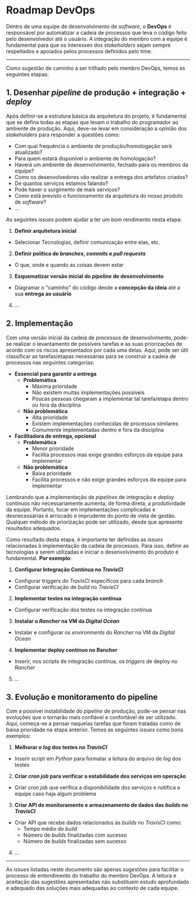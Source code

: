 # Roadmap DevOps

Dentro de uma equipe de desenvolvimento de _software_, o **DevOps** é responsável por automatizar a cadeia de processos que leva o código feito pelo desenvolvedor até o usuário. A integração do membro com a equipe é fundamental para que os interesses dos _stakeholders_ sejam sempre respeitados e apoiados pelos processos definidos pelo time.

---

Como sugestão de caminho a ser trilhado pelo membro DevOps, temos as seguintes etapas:

## 1. Desenhar _pipeline_ de **produção** + **integração** + _**deploy**_

Após definir-se a estrutura básica da arquitetura do projeto, é fundamental que se defina todas as etapas que levam o trabalho do programador ao ambiente de produção. Aqui, deve-se levar em consideração a opinião dos _stakeholders_ para responder a questões como:

- Com qual frequência o ambiente de produção/homologação será atualizado?
- Para quem estará disponível o ambiente de homologação?
- Haverá um ambiente de desenvolvimento, fechado para os membros da equipe?
- Como os desenvolvedores vão realizar a entrega dos artefatos criados?
- De quantos serviços estamos falando?
- Pode haver o surgimento de mais serviços?
- Como está previsto o funcionamento da arquitetura do nosso produto de _software_?
- ...

As seguintes _issues_ podem ajudar a ter um bom rendimento nesta etapa:
1. **Definir arquitetura inicial**
  - Selecionar Tecnologias, definir comunicação entre elas, etc.
2. **Definir política de _branches_, _commits_ e _pull requests_**
  - O que, onde e quando as coisas devem estar
3. **Esquematizar versão inicial do _pipeline_ de desenvolvimento**
  - Diagramar o "caminho" do código desde a **concepção da ideia** até a sua **entrega ao usuário**
4. ...

## 2. Implementação

Com uma versão inicial da cadeia de processos de desenvolvimento, pode-se realizar o levantamento de possíveis tarefas e as suas priorizações de acordo com os riscos apresentados por cada uma delas. Aqui, pode ser útil classificar as tarefas/etapas necessárias para se construir a cadeia de processos nas seguintes categorias:

- **Essencial para garantir a entrega**
  - **Problemática**
    - Máxima prioridade
    - Não existem muitas implementações possíveis
    - Poucas pessoas chegaram a implementar tal tarefa/etapa dentro ou fora da disciplina
  - **Não problemática**
    - Alta prioridade
    - Existem implementações conhecidas de processos similares
    - Comumente implementadas dentro e fora da disciplina
- **Facilitadora de entrega, opcional**
  - **Problemática**
    - Menor prioridade
    - Facilita processos mas exige grandes esforços da equipe para implementar
  - **Não problemática**
    - Baixa prioridade
    - Facilita processos e não exige grandes esforços da equipe para implementar

Lembrando que a implementação de _pipelines_ de integração e _deploy_ contínuos não necessariamente aumenta, de forma direta, a produtividade da equipe. Portanto, focar em implementações complicadas e desnecessárias é arriscado e imprudente do ponto de vista de gestão. Qualquer método de priorização pode ser utilizado, desde que apresente resultados adequados.

Como resultado desta etapa, é importante ter definidas as _issues_ relacionadas à implementação da cadeia de processos. Para isso, definir as tecnologias a serem utilizadas e iniciar o desenvolvimento do produto é fundamental. **Por exemplo**:

1. **Configurar Integração Contínua no _TravisCI_**
  - Configurar triggers do _TravisCI_ específicos para cada _branch_
  - Configurar verificação de _build_ no _TravisCI_
2. **Implementar testes na integração contínua**
  - Configurar verificação dos testes na integração contínua
3. **Instalar o _Rancher_ na VM da _Digital Ocean_**
  - Instalar e configurar os _environments_ do _Rancher_ na VM da _Digital Ocean_
4. **Implementar deploy contínuo no Rancher**
  - Inserir, nos scripts de integração contínua, os _triggers_ de deploy no _Rancher_
5. ...

## 3. Evolução e monitoramento do pipeline

Com a possível instabilidade do _pipeline_ de produção, pode-se pensar nas evoluções que o tornarão mais confiável e confortável de ser utilizado. Aqui, começa-se a pensar naquelas tarefas que foram tratadas como de baixa prioridade na etapa anterior. Temos as seguintes _issues_ como bons exemplos:

1. **Melhorar o _log_ dos testes no _TravisCI_**
  - Inserir script em _Python_ para formatar a leitura do arquivo de _log_ dos testes
2. **Criar _cron job_ para verificar a estabilidade dos serviços em operação**
  - Criar _cron job_ que verifica a disponibilidade dos serviços e notifica a equipe caso haja algum problema
3. **Criar API de monitoramento e armazenamento de dados das _builds_ no _TravisCI_**
  - Criar API que recebe dados relacionados às _builds_ no _TravisCI_ como:
    - Tempo médio de _build_
    - Número de _builds_ finalizadas com sucesso
    - Número de _builds_ finalizadas sem sucesso
4. ...

---

As _issues_ listadas neste documento são apenas sugestões para facilitar o processo de entendimento do trabalho do membro DevOps. A leitura e aceitação das sugestões apresentadas não substituem estudo aprofundado e adequado das soluções mais adequadas ao contexto de cada equipe.
